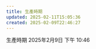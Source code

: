 ```yaml
---
title: 生產時期
updated: 2025-02-11T15:05:36
created: 2025-02-09T22:46:27
---
```


生產時期
2025年2月9日
下午 10:46

